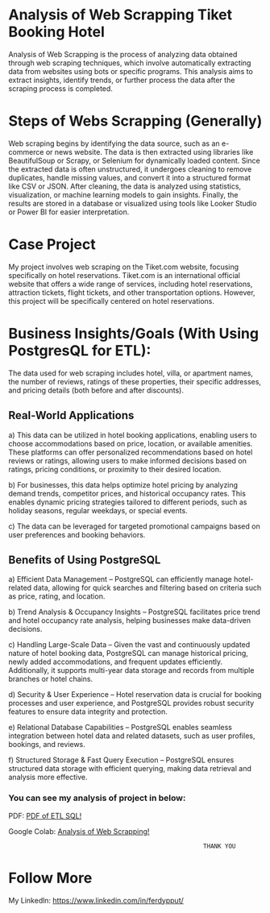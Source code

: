 # Analysis of Web Scrapping Tiket Booking Hotel
Analysis of Web Scrapping is the process of analyzing data obtained through web scraping techniques, which involve automatically extracting data from websites using bots or specific programs. This analysis aims to extract insights, identify trends, or further process the data after the scraping process is completed.

# Steps of Webs Scrapping (Generally)
Web scraping begins by identifying the data source, such as an e-commerce or news website. The data is then extracted using libraries like BeautifulSoup or Scrapy, or Selenium for dynamically loaded content. Since the extracted data is often unstructured, it undergoes cleaning to remove duplicates, handle missing values, and convert it into a structured format like CSV or JSON. After cleaning, the data is analyzed using statistics, visualization, or machine learning models to gain insights. Finally, the results are stored in a database or visualized using tools like Looker Studio or Power BI for easier interpretation.

# Case Project
My project involves web scraping on the Tiket.com website, focusing specifically on hotel reservations. Tiket.com is an international official website that offers a wide range of services, including hotel reservations, attraction tickets, flight tickets, and other transportation options. However, this project will be specifically centered on hotel reservations.

# Business Insights/Goals (With Using PostgresQL for ETL):
The data used for web scraping includes hotel, villa, or apartment names, the number of reviews, ratings of these properties, their specific addresses, and pricing details (both before and after discounts).

## Real-World Applications
a) This data can be utilized in hotel booking applications, enabling users to choose accommodations based on price, location, or available amenities. These platforms can offer personalized recommendations based on hotel reviews or ratings, allowing users to make informed decisions based on ratings, pricing conditions, or proximity to their desired location.

b) For businesses, this data helps optimize hotel pricing by analyzing demand trends, competitor prices, and historical occupancy rates. This enables dynamic pricing strategies tailored to different periods, such as holiday seasons, regular weekdays, or special events.

c) The data can be leveraged for targeted promotional campaigns based on user preferences and booking behaviors.

## Benefits of Using PostgreSQL
a) Efficient Data Management – PostgreSQL can efficiently manage hotel-related data, allowing for quick searches and filtering based on criteria such as price, rating, and location.

b) Trend Analysis & Occupancy Insights – PostgreSQL facilitates price trend and hotel occupancy rate analysis, helping businesses make data-driven decisions.

c) Handling Large-Scale Data – Given the vast and continuously updated nature of hotel booking data, PostgreSQL can manage historical pricing, newly added accommodations, and frequent updates efficiently. Additionally, it supports multi-year data storage and records from multiple branches or hotel chains.

d) Security & User Experience – Hotel reservation data is crucial for booking processes and user experience, and PostgreSQL provides robust security features to ensure data integrity and protection.

e) Relational Database Capabilities – PostgreSQL enables seamless integration between hotel data and related datasets, such as user profiles, bookings, and reviews.

f) Structured Storage & Fast Query Execution – PostgreSQL ensures structured data storage with efficient querying, making data retrieval and analysis more effective.

### You can see my analysis of project in below:
PDF: [PDF of ETL SQL!](./Tiket.com%20ETL%20SQL.pdf)

Google Colab: [Analysis of Web Scrapping!](./Tiket.com%20Web%20Scrapping%20Analysis.ipynb)


                                                          THANK YOU

# Follow More
My Linkedln: https://www.linkedin.com/in/ferdypput/
